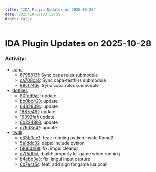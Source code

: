 ```yaml
---
title: "IDA Plugin Updates on 2025-10-28"
date: 2025-10-28T23:59:59
draft: false
---
```


# IDA Plugin Updates on 2025-10-28

### Activity:
  - [capa](https://github.com/mandiant/capa)
    - [6795813f](https://github.com/mandiant/capa/commit/6795813fbec5ce1238d8fff57f1201bed7c0bbea): Sync capa rules submodule
    - [ca708ca5](https://github.com/mandiant/capa/commit/ca708ca52eefb1bd23f416d19d3a41a712738522): Sync capa-testfiles submodule
    - [68cf74d6](https://github.com/mandiant/capa/commit/68cf74d60c0b380b4c0c73fafb891b3c8f0e7119): Sync capa rules submodule
  - [dotfiles](https://github.com/RioKato/dotfiles)
    - [80fdd9ab](https://github.com/RioKato/dotfiles/commit/80fdd9abe0c84f5bae9c9b984451629bbb4bc946): update
    - [bb0bc428](https://github.com/RioKato/dotfiles/commit/bb0bc42875f787d30843998ea9958fa682e96ded): update
    - [6482839c](https://github.com/RioKato/dotfiles/commit/6482839c57d16b3eb2f58b101dd1d1e644d7b691): update
    - [1887e49f](https://github.com/RioKato/dotfiles/commit/1887e49fa40a7be64fb76bf5666bd1e96f0305fb): update
    - [19392faf](https://github.com/RioKato/dotfiles/commit/19392faf5328a17d43b51ccf6964689bce741d5d): update
    - [6b2248b8](https://github.com/RioKato/dotfiles/commit/6b2248b8aeff2d47f8f44b6dfe4d32c2e000f79c): update
    - [c76d3e47](https://github.com/RioKato/dotfiles/commit/c76d3e473651dfa8d0cb3f6c20e849b45d94402c): update
  - [twdll](https://github.com/bukowa/twdll)
    - [c33b0ae2](https://github.com/bukowa/twdll/commit/c33b0ae20579ebd7b8cec0e446e0c18ea067b073): feat: running python inside Rome2
    - [5a1ddc32](https://github.com/bukowa/twdll/commit/5a1ddc32082fc79ddfcbc624eaed2df72e736d21): deps: include python
    - [f866d468](https://github.com/bukowa/twdll/commit/f866d46883792e716f32dcc213319576783d4914): fix: imgui cleanup
    - [d7f5d0cb](https://github.com/bukowa/twdll/commit/d7f5d0cbb7b4ed9d4d484a1601a64e1fb6a2b57f): build: properly kill game when running
    - [b4ebb3e8](https://github.com/bukowa/twdll/commit/b4ebb3e80804a800f1657040a76943a49dc11441): fix: imgui input capture
    - [6b7e4f5c](https://github.com/bukowa/twdll/commit/6b7e4f5c59c7c20e7c0d8dc9876a0f9094fc5b20): feat: add sign for game lua pcall
